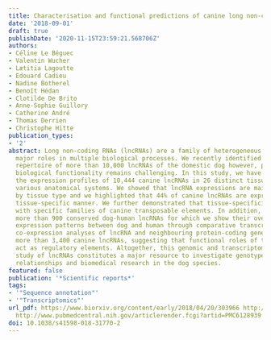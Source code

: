 ```yaml
---
title: Characterisation and functional predictions of canine long non-coding RNAs.
date: '2018-09-01'
draft: true
publishDate: '2020-11-15T23:59:21.568706Z'
authors:
- Céline Le Béguec
- Valentin Wucher
- Lætitia Lagoutte
- Edouard Cadieu
- Nadine Botherel
- Benoît Hédan
- Clotilde De Brito
- Anne-Sophie Guillory
- Catherine André
- Thomas Derrien
- Christophe Hitte
publication_types:
- '2'
abstract: Long non-coding RNAs (lncRNAs) are a family of heterogeneous RNAs that play
  major roles in multiple biological processes. We recently identified an extended
  repertoire of more than 10,000 lncRNAs of the domestic dog however, predicting their
  biological functionality remains challenging. In this study, we have characterised
  the expression profiles of 10,444 canine lncRNAs in 26 distinct tissue types, representing
  various anatomical systems. We showed that lncRNA expressions are mainly clustered
  by tissue type and we highlighted that 44% of canine lncRNAs are expressed in a
  tissue-specific manner. We further demonstrated that tissue-specificity correlates
  with specific families of canine transposable elements. In addition, we identified
  more than 900 conserved dog-human lncRNAs for which we show their overall reproducible
  expression patterns between dog and human through comparative transcriptomics. Finally,
  co-expression analyses of lncRNA and neighbouring protein-coding genes identified
  more than 3,400 canine lncRNAs, suggesting that functional roles of these lncRNAs
  act as regulatory elements. Altogether, this genomic and transcriptomic integrative
  study of lncRNAs constitutes a major resource to investigate genotype to phenotype
  relationships and biomedical research in the dog species.
featured: false
publication: '*Scientific reports*'
tags:
- '"Sequence annotation"'
- '"Transcriptomics"'
url_pdf: https://www.biorxiv.org/content/early/2018/04/20/303966 http://www.ncbi.nlm.nih.gov/pubmed/30194329
  http://www.pubmedcentral.nih.gov/articlerender.fcgi?artid=PMC6128939
doi: 10.1038/s41598-018-31770-2
---
```


